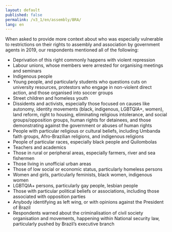 ```yaml
---
layout: default
published: false
permalink: /v3_1/en/assembly/BRA/
lang: en
---
```


When asked to provide more context about who was especially vulnerable to restrictions on their rights to assembly and association by government agents in 2019, our respondents mentioned all of the following:

-	Deprivation of this right commonly happens with violent repression
-	Labour unions, whose members were arrested for organising meetings and seminars
-	Indigenous people
-	Young people, and particularly students who questions cuts on university resources, protestors who engage in non-violent direct action, and those organised into soccer groups
-	Street children and homeless youth
-	Dissidents and activists, especially those focused on causes like autonomy, identity movements (black, indigenous, LGBTQIA+, women), land reform, right to housing, eliminating religious intolerance, and social groups/opposition groups, human rights for detainees, and those demonstrating against the government or abuses of human rights
-	People with particular religious or cultural beliefs, including Umbanda faith groups, Afro-Brazilian religions, and indigenous religions
-	People of particular races, especially black people and Quilombolas
-	Teachers and academics
-	Those in rural or peripheral areas, especially farmers, river and sea fishermen
-	Those living in unofficial urban areas
-	Those of low social or economic status, particularly homeless persons
-	Women and girls, particularly feminists, black women, indigenous women
-	LGBTQIA+ persons, particularly gay people, lesbian people
-	Those with particular political beliefs or associations, including those associated with opposition parties
-	Anybody identifying as left wing, or with opinions against the President of Brazil
-	Respondents warned about the criminalisation of civil society organisation and movements, happening within National security law, particularly pushed by Brazil’s executive branch
